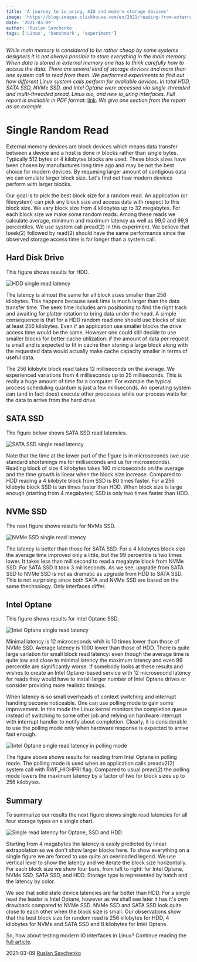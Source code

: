 ```yaml
---
title: 'A journey to io_uring, AIO and modern storage devices'
image: 'https://blog-images.clickhouse.com/en/2021/reading-from-external-memory/all-single-read.png'
date: '2021-03-09'
author: 'Ruslan Savchenko'
tags: ['Linux', 'benchmark', 'experiment']
---
```


*While main memory is considered to be rather cheap by some systems designers it is not always possible to store everything in the main memory. When data is stored in external memory one has to think carefully how to access the data. There are several kind of storage devices and more than one system call to read from them. We performed experiments to find out how different Linux system calls perform for available devices. In total HDD, SATA SSD, NVMe SSD, and Intel Optane were accessed via single-threaded and multi-threaded pread, Linux aio, and new io_uring interfaces. Full report is available in PDF format:* [link](https://arxiv.org/pdf/2102.11198). *We give one section from the report as an example.*

# Single Random Read

External memory devices are block devices which means data transfer between a device and a host is done in blocks rather than single bytes. Typically 512 bytes or 4 kilobytes blocks are used. These block sizes have been chosen by manufactures long time ago and may be not the best choice for modern devices. By requesing larger amount of contigious data we can emulate larger block size. Let's find out how modern devices perform with larger blocks.

Our goal is to pick the best block size for a random read. An application (or filesystem) can pick any block size and access data with respect to this block size. We vary block size from 4 kilobytes up to 32 megabytes. For each block size we make some random reads. Among these reads we calculate average, minimum and maximum latency as well as 99,0 and 99,9 percentiles. We use system call pread(2) in this experiment. We believe that lseek(2) followed by read(2) should have the same performance since the observed storage access time is far longer than a system call.

## Hard Disk Drive

This figure shows results for HDD.

![HDD single read latency](https://blog-images.clickhouse.com/en/2021/reading-from-external-memory/hdd-single-read.png)

The latency is almost the same for all block sizes smaller than 256 kilobytes. This happens because seek time is much larger than the data transfer time. The seek time includes arm positioning to find the right track and awaiting for platter rotation to bring data under the head. A simple consequence is that for a HDD random read one should use blocks of size at least 256 kilobytes. Even if an application use smaller blocks the drive access time would be the same. However one could still decide to use smaller blocks for better cache utilization: if the amount of data per request is small and is expected to fit in cache then storing a large block along with the requested data would actually make cache capacity smaller in terms of useful data.

The 256 kilobyte block read takes 12 milliseconds on the average. We experienced variations from 4 milliseconds up to 25 milliseconds.  This is really a huge amount of time for a computer. For example the typical process scheduling quantum is just a few milliseconds. An operating system can (and in fact does) execute other processes while our process waits for the data to arrive from the hard drive.

## SATA SSD

The figure below shows SATA SSD read latencies.

![SATA SSD single read latency](https://blog-images.clickhouse.com/en/2021/reading-from-external-memory/ssd-single-read.png)

Note that the time at the lower part of the figure is in microseconds (we use standard shortenings ms for milliseconds and us for microseconds). Reading block of size 4 kilobytes takes 140 microseconds on the average and the time growth is linear when the block size increase. Compared to HDD reading a 4 kilobyte block from SSD is 80 times faster. For a 256 kilobyte block SSD is ten times faster than HDD. When block size is large enough (starting from 4 megabytes) SSD is only two times faster than HDD.

## NVMe SSD

The next figure shows results for NVMe SSD.

![NVMe SSD single read latency](https://blog-images.clickhouse.com/en/2021/reading-from-external-memory/nvme-single-read.png)

The latency is better than those for SATA SSD. For a 4 kilobytes block size the average time improved only a little, but the 99 percentile is two times lower. It takes less than millisecond to read a megabyte block from NVMe SSD. For SATA SSD it took 3 milliseconds. As we see, upgrade from SATA SSD to NVMe SSD is not as dramatic as upgrade from HDD to SATA SSD. This is not surprising since both SATA and NVMe SSD are based on the same thechnology. Only interfaces differ.

## Intel Optane

This figure shows results for Intel Optane SSD.

![Intel Optane single read latency](https://blog-images.clickhouse.com/en/2021/reading-from-external-memory/optane-single-read.png)

Minimal latency is 12 microseconds whih is 10 times lower than those of NVMe SSD. Average latency is 1000 lower than those of HDD. There is quite large variation for small block read latency: even though the average time is quite low and close to minimal latency the maximum latency and even 99 percentile are significantly worse. If somebody looks at these results and wishes to create an Intel Optane-based service with 12 microsecond latency for reads they would have to install larger number of Intel Optane drives or consider providing more realistic timings.

When latency is so small overheads of context switching and interrupt handling become noticeable. One can use polling mode to gain some improvement. In this mode the Linux kernel monitors the completion queue instead of switching to some other job and relying on hardware interrupt with interrupt handler to notify about completion. Clearly, it is considerable to use the polling mode only when hardware response is expected to arrive fast enough.

![Intel Optane single read latency in polling mode](https://blog-images.clickhouse.com/en/2021/reading-from-external-memory/optane-single-hipri-read.png)

The figure above shows results for reading from Intel Optane in polling mode. The polling mode is used when an application calls preadv2(2) system call with RWF\_HIGHPRI flag. Compared to usual pread(2) the polling mode lowers the maximum latency by a factor of two for block sizes up to 256 kilobytes.

## Summary

To summarize our results the next figure shows single read latencies for all four storage types on a single chart.

![Single read latency for Optane, SSD and HDD](https://blog-images.clickhouse.com/en/2021/reading-from-external-memory/all-single-read.png)

Starting from 4 megabytes the latency is easily predicted by linear extrapolation so we don't show larger blocks here. To show everything on a single figure we are forced to use quite an overloaded legend. We use vertical level to show the latency and we iterate the block size horizontally. For each block size we show four bars, from left to right: for Intel Optane, NVMe SSD, SATA SSD, and HDD. Storage type is represented by hatch and the latency by color.

We see that solid state device latencies are far better than HDD. For a single read the leader is Intel Optane, however as we shall see later it has it's own drawback compared to NVMe SSD. NVMe SSD and SATA SSD look quite close to each other when the block size is small. Our observations show that the best block size for random read is 256 kilobytes for HDD, 4 kilobytes for NVMe and SATA SSD and 8 kilobytes for Intel Optane.

So, how about testing modern IO interfaces in Linux? Continue reading the [full article](https://arxiv.org/pdf/2102.11198).

2021-03-09 [Ruslan Savchenko](https://github.com/savrus)
